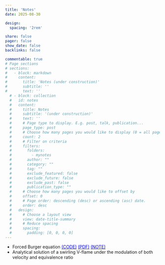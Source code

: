```yaml
---
title: 'Notes'
date: 2025-08-30

design:
  spacing: '2rem'

share: false
pager: false
show_date: false
backlinks: false

commentable: true
# Page sections
# sections:
#   - block: markdown
#     content:
#       title: 'Notes (under construction)'
#       subtitle: ''
#       text: ''
  # - block: collection
  #   id: notes
  #   content:
  #     title: Notes
  #     subtitle: '(under construction)'
  #     text: ''
  #     # Page type to display. E.g. post, talk, publication...
  #     page_type: post
  #     # Choose how many pages you would like to display (0 = all pages)
  #     count: 2
  #     # Filter on criteria
  #     filters:
  #       folders:
  #         - mynotes
  #       author: ""
  #       category: ""
  #       tag: ""
  #       exclude_featured: false
  #       exclude_future: false
  #       exclude_past: false
  #       publication_type: ""
  #     # Choose how many pages you would like to offset by
  #     offset: 0
  #     # Page order: descending (desc) or ascending (asc) date.
  #     order: desc
  #   design:
  #     # Choose a layout view
  #     view: date-title-summary
  #     # Reduce spacing
  #     spacing:
  #       padding: [0, 0, 0, 0]
---
```


- Forced Burger equation [<font color=blue>(CODE)</font>](https://github.com/taco-bro/BurgersEq_FDM-FVM.git/) [<font color=blue>(PDF)</font>](/uploads/BurgersEq_Report.pdf) [<font color=blue>(NOTE)</font>](/uploads/BurgersEq_SomeNote.pdf)
- Analytical solution of a swirling V-flame under the modulation of both velocity and equivalence ratio